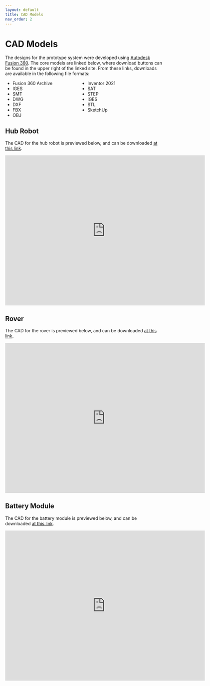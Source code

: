 ```yaml
---
layout: default
title: CAD Models
nav_order: 2
---
```

<head>
<style>
.flex {
  display: flex;
  flex-flow: row wrap; /* Shorthand for flex-direction: row and flex-wrap: wrap */
}
.flex li {
  flex-basis: 50%; /* or width: 50% */
}
</style>
</head>

<div class="header-adder">
<div class="title_set">
    <h1>CAD Models</h1>
</div>

The designs for the prototype system were developed using <a href="https://www.autodesk.com/products/fusion-360/overview">Autodesk Fusion 360</a>. The core models are linked below, where download buttons can be found in the upper right of the linked site. From these links, downloads are available in the following file formats:

<ul class="flex">
  <li>Fusion 360 Archive</li>
  <li>Inventor 2021</li>
  <li>IGES</li>
  <li>SAT</li>
  <li>SMT</li>
  <li>STEP</li>
  <li>DWG</li>
  <li>IGES</li>
  <li>DXF</li>
  <li>STL</li>
  <li>FBX</li>
  <li>SketchUp</li>
  <li>OBJ</li>    
</ul>

<h2>Hub Robot</h2>
<p>The CAD for the hub robot is previewed below, and can be downloaded <a href="https://a360.co/3mxoAN2">at this link</a>.</p>

<iframe src="https://myhub.autodesk360.com/ue28948e3/shares/public/SHd38bfQT1fb47330c9946470959d166169d?mode=embed" width="640" height="480" allowfullscreen="true" webkitallowfullscreen="true" mozallowfullscreen="true"  frameborder="0"></iframe>

<h2>Rover</h2>
<p>The CAD for the rover is previewed below, and can be downloaded <a href="https://a360.co/3SI4afL">at this link</a>.</p>

<iframe src="https://myhub.autodesk360.com/ue28948e3/shares/public/SH9285eQTcf875d3c539b768dd17ce3495c5?mode=embed" width="640" height="480" allowfullscreen="true" webkitallowfullscreen="true" mozallowfullscreen="true"  frameborder="0"></iframe>

<h2>Battery Module</h2>
<p>The CAD for the battery module is previewed below, and can be downloaded <a href="https://a360.co/3rLWUGM">at this link</a>.</p>

<iframe src="https://myhub.autodesk360.com/ue28948e3/shares/public/SHd38bfQT1fb47330c99c40faa90ef13bf3a?mode=embed" width="640" height="480" allowfullscreen="true" webkitallowfullscreen="true" mozallowfullscreen="true"  frameborder="0"></iframe>